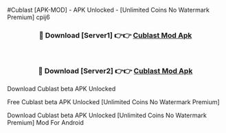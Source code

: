 #Cublast [APK-MOD] - APK Unlocked - [Unlimited Coins No Watermark Premium] cpij6



<div align="center">

<h3>🔴 Download [Server1] 👉👉 <a href="https://momento.my/?title=Cublast">Cublast Mod Apk</a></h3><br>

<h3>🔴 Download [Server2] 👉👉 <a href="https://momento.my/?title=Cublast">Cublast Mod Apk</a></h3>
</div>



Download Cublast beta APK Unlocked

Free Cublast beta APK Unlocked [Unlimited Coins No Watermark Premium]

Download Cublast beta APK Unlocked [Unlimited Coins No Watermark Premium] Mod For Android
